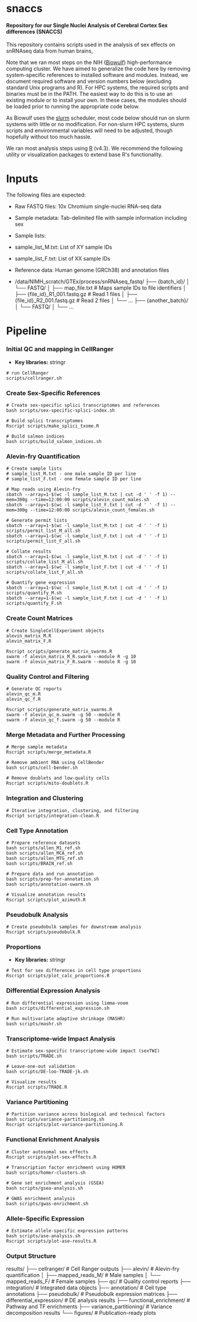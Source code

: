 # snaccs

#### Repository for our Single Nuclei Analysis of Cerebral Cortex Sex differences (SNACCS)

This repository contains scripts used in the analysis of sex effects on snRNAseq data from human brains,

Note that we ran most steps on the NIH ([Biowulf](https://hpc.nih.gov/)) high-performance computing cluster. We have aimed to generalize the code here by removing system-specific references to installed software and modules. Instead, we document required software and version numbers below (excluding standard Unix programs and R). For HPC systems, the required scripts and binaries must be in the PATH. The easiest way to do this is to use an existing module or to install your own. In these cases, the modules should be loaded prior to running the appropriate code below.

As Biowulf uses the [slurm](https://slurm.schedmd.com/documentation.html) scheduler, most code below should run on slurm systems with little or no modification. For non-slurm HPC systems, slurm scripts and environmental variables will need to be adjusted, though hopefully without too much hassle.

We ran most analysis steps using [R](https://cran.r-project.org/) (v4.3). We recommend the following utility or visualization packages to extend base R's functionality.

# Inputs

The following files are expected:

* Raw FASTQ files: 10x Chromium single-nuclei RNA-seq data
* Sample metadata: Tab-delimited file with sample information including sex
* Sample lists:
* sample_list_M.txt: List of XY sample IDs
* sample_list_F.txt: List of XX sample IDs
* Reference data: Human genome (GRCh38) and annotation files

* /data/NIMH_scratch/GTEx/process/snRNAseq_fastq/
├── {batch_id}/
│   └── FASTQ/
│       ├── map_file.txt              # Maps sample IDs to file identifiers
│       ├── {file_id}_R1_001.fastq.gz # Read 1 files
│       ├── {file_id}_R2_001.fastq.gz # Read 2 files
│       └── ...
├── {another_batch}/
│   └── FASTQ/
│       └── ...
  
# Pipeline
  
### Initial QC and mapping in CellRanger

* **Key libraries:** stringr

```
# run CellRanger
scripts/cellranger.sh
```

### Create Sex-Specific References

```
# Create sex-specific splici transcriptomes and references
bash scripts/sex-specific-splici-index.sh

# Build splici transcriptomes
Rscript scripts/make_splici_txome.R

# Build salmon indices
bash scripts/build_salmon_indices.sh
```

### Alevin-fry Quantification

```
# Create sample lists
# sample_list_M.txt - one male sample ID per line
# sample_list_F.txt - one female sample ID per line

# Map reads using Alevin-fry
sbatch --array=1-$(wc -l sample_list_M.txt | cut -d ' ' -f 1) --mem=300g --time=12:00:00 scripts/alevin_count_males.sh
sbatch --array=1-$(wc -l sample_list_F.txt | cut -d ' ' -f 1) --mem=300g --time=12:00:00 scripts/alevin_count_females.sh

# Generate permit lists
sbatch --array=1-$(wc -l sample_list_M.txt | cut -d ' ' -f 1) scripts/permit_list_M_all.sh
sbatch --array=1-$(wc -l sample_list_F.txt | cut -d ' ' -f 1) scripts/permit_list_F_all.sh

# Collate results
sbatch --array=1-$(wc -l sample_list_M.txt | cut -d ' ' -f 1) scripts/collate_list_M_all.sh
sbatch --array=1-$(wc -l sample_list_F.txt | cut -d ' ' -f 1) scripts/collate_list_F_all.sh

# Quantify gene expression
sbatch --array=1-$(wc -l sample_list_M.txt | cut -d ' ' -f 1) scripts/quantify_M.sh
sbatch --array=1-$(wc -l sample_list_F.txt | cut -d ' ' -f 1) scripts/quantify_F.sh

```

### Create Count Matrices

```
# Create SingleCellExperiment objects
alevin_matrix_M.R
alevin_matrix_F.R

Rscript scripts/generate_matrix_swarms.R
swarm -f alevin_matrix_M_R.swarm --module R -g 10
swarm -f alevin_matrix_F_R.swarm --module R -g 10
```

### Quality Control and Filtering

```
# Generate QC reports
alevin_qc_m.R
alevin_qc_f.R

Rscript scripts/generate_matrix_swarms.R
swarm -f alevin_qc_m.swarm -g 50 --module R
swarm -f alevin_qc_f.swarm -g 50 --module R
```

### Merge Metadata and Further Processing

```
# Merge sample metadata
Rscript scripts/merge_metadata.R

# Remove ambient RNA using CellBender
bash scripts/cell-bender.sh

# Remove doublets and low-quality cells
Rscript scripts/mito-doublets.R
```

### Integration and Clustering

```
# Iterative integration, clustering, and filtering
Rscript scripts/integration-clean.R
```

### Cell Type Annotation

```
# Prepare reference datasets
bash scripts/allen_M1_ref.sh
bash scripts/allen_MCA_ref.sh  
bash scripts/allen_MTG_ref.sh
bash scripts/BRAIN_ref.sh

# Prepare data and run annotation
bash scripts/prep-for-annotation.sh
bash scripts/annotation-swarm.sh

# Visualize annotation results
Rscript scripts/plot_azimuth.R
```

### Pseudobulk Analysis

```
# Create pseudobulk samples for downstream analysis
Rscript scripts/pseudobulk.R
```

### Proportions

* **Key libraries:** stringr

```
# Test for sex differences in cell type proportions
Rscript scripts/plot_calc_proportions.R
```

### Differential Expression Analysis

```
# Run differential expression using limma-voom
bash scripts/differential_expression.sh

# Run multivariate adaptive shrinkage (MASHR)
bash scripts/mashr.sh
```

### Transcriptome-wide Impact Analysis

```
# Estimate sex-specific transcriptome-wide impact (sexTWI)
bash scripts/TRADE.sh

# Leave-one-out validation
bash scripts/DE-loo-TRADE-jk.sh

# Visualize results
Rscript scripts/TRADE.R
```

### Variance Partitioning

```
# Partition variance across biological and technical factors
bash scripts/variance-partitioning.sh
Rscript scripts/plot-variance-partitioning.R
```

### Functional Enrichment Analysis

```
# Cluster autosomal sex effects
Rscript scripts/plot-sex-effects.R

# Transcription factor enrichment using HOMER
bash scripts/homer-clusters.sh

# Gene set enrichment analysis (GSEA)
bash scripts/gsea-analysis.sh

# GWAS enrichment analysis
bash scripts/gwas-enrichment.sh
```

### Allele-Specific Expression

```
# Estimate allele-specific expression patterns
bash scripts/ase-analysis.sh
Rscript scripts/plot-ase-results.R
```

### Output Structure

results/
├── cellranger/              # Cell Ranger outputs
├── alevin/                  # Alevin-fry quantification
│   ├── mapped_reads_M/      # Male samples
│   └── mapped_reads_F/      # Female samples
├── qc/                      # Quality control reports
├── integration/             # Integrated data objects
├── annotation/              # Cell type annotations
├── pseudobulk/             # Pseudobulk expression matrices
├── differential_expression/ # DE analysis results
├── functional_enrichment/   # Pathway and TF enrichments
├── variance_partitioning/   # Variance decomposition results
└── figures/                # Publication-ready plots

